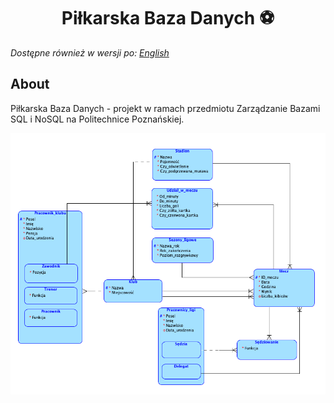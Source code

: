 <h1 align="center">
    Piłkarska Baza Danych ⚽️
</h1>

_Dostępne również w wersji po: [English](README.md)_

## About

Piłkarska Baza Danych - projekt w ramach przedmiotu Zarządzanie Bazami SQL i NoSQL na Politechnice Poznańskiej.

![Diagram związków encji](./src/main/resources/META-INF/resources/sql/entity_relationship_diagram.pl.png)